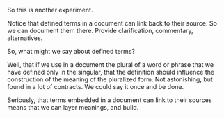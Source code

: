 So this is another experiment.

Notice that defined terms in a document can link back to their source.  So we can document them there.  Provide clarification, commentary, alternatives. 

So, what might we say about defined terms?

Well, that if we use in a document the plural of a word or phrase that we have defined only in the singular, that the definition should influence the construction of the meaning of the pluralized form.  Not astonishing, but found in a lot of contracts.  We could say it once and be done. 

Seriously, that terms embedded in a document can link to their sources means that we can layer meanings, and build. 



